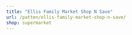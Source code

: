 ```yaml
---
title: "Ellis Family Market Shop N Save"
url: /patten/ellis-family-market-shop-n-save/
shop: supermarket
---
```

